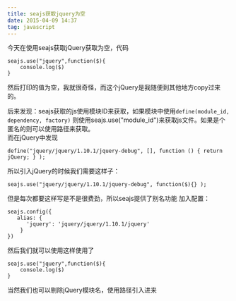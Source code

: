 ```yaml
---
title: seajs获取jquery为空
date: 2015-04-09 14:37
tag: javascript
---
```


 今天在使用seajs获取jQuery获取为空，代码
<!-- more -->
```
seajs.use("jquery",function($){
	console.log($)
}
```
然后打印的值为空，我就很奇怪，而这个jQuery是我随便到其他地方copy过来的。

后来发现：seajs获取的js使用模块ID来获取，如果模块中使用`define(module_id, dependency, factory)`
则使用seajs.use("module_id")来获取js文件。如果是个匿名的则可以使用路径来获取。  
 而在jQuery中发现

```
define("jquery/jquery/1.10.1/jquery-debug", [], function () { return jQuery; } );
```

所以引入jQuery的时候我们需要这样子：

```
seajs.use("jquery/jquery/1.10.1/jquery-debug", function($){} );
```

但是每次都要这样写是不是很费劲，所以seajs提供了别名功能
加入配置：

```
seajs.config({
   alias: {
      'jquery': 'jquery/jquery/1.10.1/jquery'
    }
})
```

然后我们就可以使用这样使用了

```
seajs.use("jquery",function($){
	console.log($)
}
```

当然我们也可以剔除jQuery模块名，使用路径引入进来